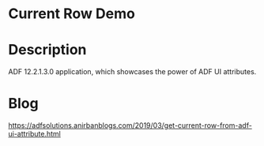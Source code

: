 # Current Row Demo

# Description
ADF 12.2.1.3.0 application, which showcases the power of ADF UI attributes.

# Blog
https://adfsolutions.anirbanblogs.com/2019/03/get-current-row-from-adf-ui-attribute.html
